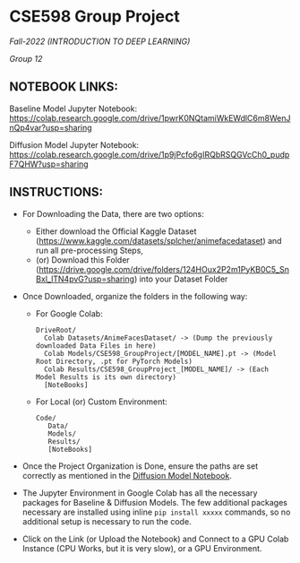 # CSE598 Group Project
*Fall-2022 (INTRODUCTION TO DEEP LEARNING)*

*Group 12*

## NOTEBOOK LINKS:
Baseline Model Jupyter Notebook: https://colab.research.google.com/drive/1pwrK0NQtamiWkEWdlC6m8WenJnQp4var?usp=sharing

Diffusion Model Jupyter Notebook: https://colab.research.google.com/drive/1p9jPcfo6gIRQbRSQGVcCh0_pudpF7QHW?usp=sharing

## INSTRUCTIONS:
* For Downloading the Data, there are two options:
  * Either download the Official Kaggle Dataset (https://www.kaggle.com/datasets/splcher/animefacedataset) and run all pre-processing Steps, 
  * (or) Download this Folder (https://drive.google.com/drive/folders/124HOux2P2m1PyKB0C5_SnBxl_lTN4pvG?usp=sharing) into your Dataset Folder
* Once Downloaded, organize the folders in the following way: 
  * For Google Colab:
    ```
    DriveRoot/
      Colab Datasets/AnimeFacesDataset/ -> (Dump the previously downloaded Data Files in here)
      Colab Models/CSE598_GroupProject/[MODEL_NAME].pt -> (Model Root Directory, .pt for PyTorch Models)
      Colab Results/CSE598_GroupProject_[MODEL_NAME]/ -> (Each Model Results is its own directory)
      [NoteBooks]
    ```
   * For Local (or) Custom Environment:
     ```
     Code/
        Data/
        Models/
        Results/
        [NoteBooks]
     ```
* Once the Project Organization is Done, ensure the paths are set correctly as mentioned in the [Diffusion Model Notebook](https://colab.research.google.com/drive/1p9jPcfo6gIRQbRSQGVcCh0_pudpF7QHW#scrollTo=CA7a_TR8h_3j&line=3&uniqifier=1).

* The Jupyter Environment in Google Colab has all the necessary packages for Baseline & Diffusion Models. The few additional packages necessary are installed using inline `pip install xxxxx` commands, so no additional setup is necessary to run the code.
* Click on the Link (or Upload the Notebook) and Connect to a GPU Colab Instance (CPU Works, but it is very slow), or a GPU Environment.

